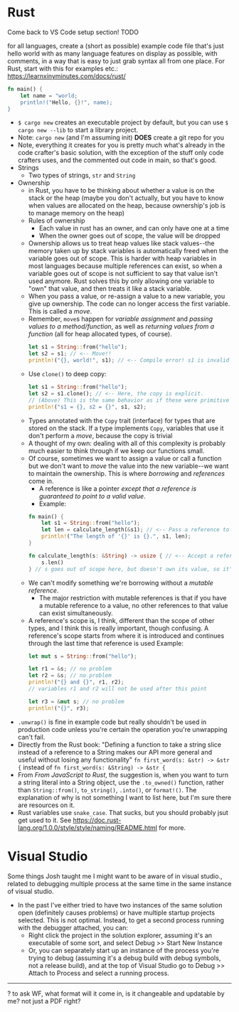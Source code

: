 # Rust

Come back to VS Code setup section! TODO

for all languages, create a (short as possible) example code file that's just hello world with as many language features on display as possible, with comments, in a way that is easy to just grab syntax all from one place. For Rust, start with this for examples etc.: https://learnxinyminutes.com/docs/rust/

```rust
fn main() {
    let name = "world;
    println!("Hello, {}!", name);
}
```

- `$ cargo new` creates an executable project by default, but you can use `$ cargo new --lib` to start a library project.
- Note: `cargo new` (and I'm assuming init) **DOES** create a git repo for you
- Note, everything it creates for you is pretty much what's already in the code crafter's basic solution, with the exception of the stuff only code crafters uses, and the commented out code in main, so that's good.
- Strings
    - Two types of strings, `str` and `String`
- Ownership
    - in Rust, you have to be thinking about whether a value is on the stack or the heap (maybe you don't actually, but you have to know when values are allocated on the heap, because ownership's job is to manage memory on the heap)
    - Rules of ownership
        - Each value in rust has an owner, and can only have one at a time
        - When the owner goes out of scope, the value will be dropped
    - Ownership allows us to treat heap values like stack values--the memory taken up by stack variables is automatically freed when the variable goes out of scope. This is harder with heap variables in most languages because multiple references can exist, so when a variable goes out of scope is not sufficient to say that value isn't used anymore. Rust solves this by only allowing one variable to "own" that value, and then treats it like a stack variable.
    - When you pass a value, or re-assign a value to a new variable, you give up ownership. The code can no longer access the first variable. This is called a _move_.
    - Remember, `move`s happen for _variable assignment_ and _passing values to a method/function_, as well as _returning values from a function_ (all for heap allocated types, of course).
        ```rust
        let s1 = String::from("hello");
        let s2 = s1; // <-- Move!!
        println!("{}, world!", s1); // <-- Compile error! s1 is invalid here!
        ```
    - Use `clone()` to deep copy:
        ```rust
        let s1 = String::from("hello");
        let s2 = s1.clone(); // <-- Here, the copy is explicit.
        // (Above) This is the same behavior as if these were primitive types with simple copying, but we want the explicit call because `clone()` could be expensive.
        println!("s1 = {}, s2 = {}", s1, s2);
        ```
    - Types annotated with the  `Copy` trait (interface) for types that are stored on the stack. If a type implements `Copy`, variables that use it don't perform a _move_, because the copy is trivial
    - A thought of my own: dealing with all of this complexity is probably much easier to think through if we keep our functions small.
    - Of course, sometimes we want to assign a value or call a function but we don't want to _move_ the value into the new variable--we want to maintain the ownership. This is where _borrowing_ and _references_ come in.
        - A reference is like a pointer _except that a reference is guaranteed to point to a valid value_.
        - Example:
        ```rs
        fn main() {
            let s1 = String::from("hello");
            let len = calculate_length(&s1); // <-- Pass a reference to s1
            println!("The length of '{}' is {}.", s1, len);
        }

        fn calculate_length(s: &String) -> usize { // <-- Accept a reference to a string
            s.len()
        } // s goes out of scope here, but doesn't own its value, so it's not dropped
        ```
    - We can't modify something we're borrowing without a _mutable reference_.
        - The major restriction with mutable references is that if you have a mutable reference to a value, no other references to that value can exist simultaneously.
    - A reference's scope is, I think, different than the scope of other types, and I think this is really important, though confusing. A reference's scope starts from where it is introduced and continues through the last time that reference is used
        Example:
        ```rust
        let mut s = String::from("hello");

        let r1 = &s; // no problem
        let r2 = &s; // no problem
        println!("{} and {}", r1, r2);
        // variables r1 and r2 will not be used after this point

        let r3 = &mut s; // no problem
        println!("{}", r3);
        ```
- `.unwrap()` is fine in example code but really shouldn't be used in production code unless you're certain the operation you're unwrapping can't fail.
- Directly from the Rust book: "Defining a function to take a string slice instead of a reference to a String makes our API more general and useful without losing any functionality"
    `fn first_word(s: &str) -> &str {` instead of `fn first_word(s: &String) -> &str {`
- From _From JavaScript to Rust_, the suggestion is, when you want to turn a string literal into a String object, use the `.to_owned()` function, rather than `String::from()`, `to_string()`, `.into()`, or `format!()`. The explanation of why is not something I want to list here, but I'm sure there are resources on it.
- Rust variables use `snake_case`. That sucks, but you should probably jsut get used to it. See https://doc.rust-lang.org/1.0.0/style/style/naming/README.html for more.

# Visual Studio

Some things Josh taught me I might want to be aware of in visual studio., related to debugging multiple process at the same time in the same instance of visual studio.

- In the past I've either tried to have two instances of the same solution open (definitely causes problems) or have multiple startup projects selected. This is not optimal. Instead, to get a second process running with the debugger attached, you can:
    - Right click the project in the solution explorer, assuming it's an executable of some sort, and select Debug >> Start New Instance
    - Or, you can separately start up an instance of the process you're trying to debug (assuming it's a debug build with debug symbols, not a release build), and at the top of Visual Studio go to Debug >> Attach to Process and select a running process.

---

? to ask WF, what format will it come in, is it changeable and updatable by me? not just a PDF right?